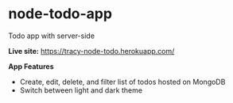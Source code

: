 # node-todo-app
Todo app with server-side

**Live site:** https://tracy-node-todo.herokuapp.com/

**App Features**
- Create, edit, delete, and filter list of todos hosted on MongoDB
- Switch between light and dark theme
